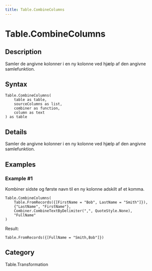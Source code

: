 ```yaml
---
title: Table.CombineColumns
---
```


# Table.CombineColumns


## Description

Samler de angivne kolonner i en ny kolonne ved hjælp af den angivne samlefunktion.


## Syntax

```powerquery
Table.CombineColumns(
    table as table,
    sourceColumns as list,
    combiner as function,
    column as text
) as table
```


## Details

Samler de angivne kolonner i en ny kolonne ved hjælp af den angivne samlefunktion.


## Examples

### Example #1 
Kombiner sidste og første navn til en ny kolonne adskilt af et komma.
```powerquery
Table.CombineColumns(
    Table.FromRecords({[FirstName = "Bob", LastName = "Smith"]}),
    {"LastName", "FirstName"},
    Combiner.CombineTextByDelimiter(",", QuoteStyle.None),
    "FullName"
)
```

Result: 
```powerquery
Table.FromRecords({[FullName = "Smith,Bob"]})
```




## Category
Table.Transformation
